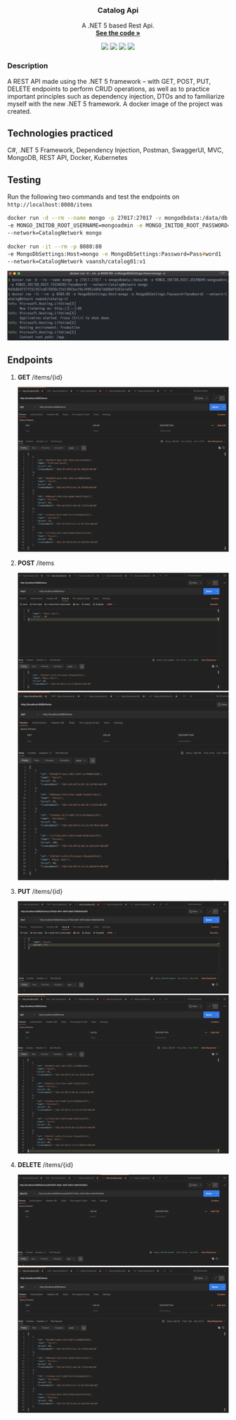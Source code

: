<!-- PROJECT LOGO -->
<br />

  <h3 align="center">Catalog Api</h3>

  <p align="center">
    A .NET 5 based Rest Api.
    <br />
    <a href="https://github.com/Vaansh/.NET5-REST-API-Catalog"><strong>See the code »</strong></a>
    <br />
  </p>
</p>

<p align="center">
  <img src="https://img.shields.io/badge/C%23-239120?style=for-the-badge&logo=c-sharp&logoColor=whit">
  <img src="https://img.shields.io/badge/.NET-5C2D91?style=for-the-badge&logo=.net&logoColor=white">
  <img src="https://img.shields.io/badge/MongoDB-4EA94B?style=for-the-badge&logo=mongodb&logoColor=white">
  <img src="https://img.shields.io/badge/docker-%230db7ed.svg?style=for-the-badge&logo=docker&logoColor=white">
</p>

### Description

A REST API made using the .NET 5 framework – with GET, POST, PUT, DELETE endpoints to perform CRUD operations, as well as to practice important principles such as dependency injection, DTOs and to familiarize myself with the new .NET 5 framework. A docker image of the project was created.

## Technologies practiced

C#, .NET 5 Framework, Dependency Injection, Postman, SwaggerUI, MVC, MongoDB, REST API, Docker, Kubernetes

## Testing

Run the following two commands and test the endpoints on `http://localhost:8080/items`

```zsh
docker run -d --rm --name mongo -p 27017:27017 -v mongodbdata:/data/db
-e MONGO_INITDB_ROOT_USERNAME=mongoadmin -e MONGO_INITDB_ROOT_PASSWORD=Pass#word1
--network=CatalogNetwork mongo
```

```zsh
docker run -it --rm -p 8080:80
-e MongoDbSettings:Host=mongo -e MongoDbSettings:Password=Pass#word1
--network=CatalogNetwork vaansh/catalog01:v1
```

![1](https://github.com/Vaansh/.NET5-REST-API-Catalog/blob/main/images/1.png)

## Endpoints

1. **GET** /items/{id}

   ![3](https://github.com/Vaansh/.NET5-REST-API-Catalog/blob/main/images/3.png)

2. **POST** /items

   ![7](https://github.com/Vaansh/.NET5-REST-API-Catalog/blob/main/images/7.png)
   ![8](https://github.com/Vaansh/.NET5-REST-API-Catalog/blob/main/images/8.png)

3. **PUT** /items/{id}

   ![9](https://github.com/Vaansh/.NET5-REST-API-Catalog/blob/main/images/9.png)
   ![10](https://github.com/Vaansh/.NET5-REST-API-Catalog/blob/main/images/10.png)

4. **DELETE** /items/{id}

   ![5](https://github.com/Vaansh/.NET5-REST-API-Catalog/blob/main/images/5.png)
   ![6](https://github.com/Vaansh/.NET5-REST-API-Catalog/blob/main/images/6.png)
